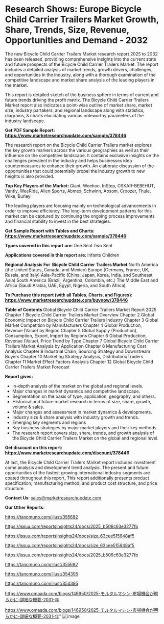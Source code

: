 # Research Shows: Europe Bicycle Child Carrier Trailers Market Growth, Share, Trends, Size, Revenue, Opportunities and Demand - 2032

The new Bicycle Child Carrier Trailers Market research report 2025 to 2032 has been released, providing comprehensive insights into the current state and future prospects of the Bicycle Child Carrier Trailers Market. The report includes a detailed analysis of market trends, growth drivers, challenges, and opportunities in the industry, along with a thorough examination of the competitive landscape and market share analysis of the leading players in the market.

This report is detailed sketch of the business sphere in terms of current and future trends driving the profit matrix. The Bicycle Child Carrier Trailers Market report also indicates a point-wise outline of market share, market size, industry partakers, and regional landscape along with statistics, diagrams, &amp; charts elucidating various noteworthy parameters of the industry landscape.

<strong><b>Get PDF Sample Report: <a href=https://www.marketresearchupdate.com/sample/378446>https://www.marketresearchupdate.com/sample/378446</a></b></strong>

The research report on the Bicycle Child Carrier Trailers market explores the key growth markers across the various geographies as well as their influence on the competitive landscape. It contains exclusive insights on the challenges prevalent in the industry and helps businesses idea countermeasures to enhance their growth. An elaborate discussion of the opportunities that could potentially propel the industry growth to new heights is also provided.

<strong><b>Top Key Players of the Market:
</b></strong>Giant, Weehoo, InStep, OSKAR-BEBEHUT, Vantly, WeeRide, Allen Sports, Abmex, Schwinn, Aosom, Croozer, Thule, Wike, Burley<strong><b>
</b></strong>

The leading players are focusing mainly on technological advancements in order to improve efficiency. The long-term development patterns for this market can be captured by continuing the ongoing process improvements and financial stability to invest in the best strategies.

<strong><b>Get Sample Report with Tables and Charts: <a href=https://www.marketresearchupdate.com/sample/378446>https://www.marketresearchupdate.com/sample/378446</a></b></strong>

<strong><b>Types covered in this report are:
</b></strong>One Seat
Two Seat<strong><b>
</b></strong>

<strong><b>Applications covered in this report are:
</b></strong>Infants
Children<strong><b>
</b></strong>

<strong><b>Regional Analysis For  Bicycle Child Carrier Trailers Market</b></strong><strong><b>
</b></strong>North America (the United States, Canada, and Mexico)
Europe (Germany, France, UK, Russia, and Italy)
Asia-Pacific (China, Japan, Korea, India, and Southeast Asia)
South America (Brazil, Argentina, Colombia, etc.)
The Middle East and Africa (Saudi Arabia, UAE, Egypt, Nigeria, and South Africa)

<strong><b>To Purchase this report (with all Tables, Charts, and Figures): <a href=https://www.marketresearchupdate.com/buynow/378446>https://www.marketresearchupdate.com/buynow/378446</a></b></strong>

<strong><b>Table of Contents</b></strong><strong><b>
</b></strong>Global Bicycle Child Carrier Trailers Market Report 2025
Chapter 1 Bicycle Child Carrier Trailers Market Overview
Chapter 2 Global Economic Impact on Bicycle Child Carrier Trailers Industry
Chapter 3 Global Market Competition by Manufacturers
Chapter 4 Global Production, Revenue (Value) by Region
Chapter 5 Global Supply (Production), Consumption, Export, Import by Regions
Chapter 6 Global Production, Revenue (Value), Price Trend by Type
Chapter 7 Global Bicycle Child Carrier Trailers Market Analysis by Application
Chapter 8 Manufacturing Cost Analysis
Chapter 9 Industrial Chain, Sourcing Strategy and Downstream Buyers
Chapter 10 Marketing Strategy Analysis, Distributors/Traders
Chapter 11 Market Effect Factors Analysis
Chapter 12 Global Bicycle Child Carrier Trailers Market Forecast

<strong><b>Report gives:</b></strong>

- In-depth analysis of the market on the global and regional levels.
- Major changes in market dynamics and competitive landscape.
- Segmentation on the basis of type, application, geography, and others.
- Historical and future market research in terms of size, share, growth, volume &amp; sales.
- Major changes and assessment in market dynamics &amp; developments.
- Industry size &amp; share analysis with industry growth and trends.
- Emerging key segments and regions
- Key business strategies by major market players and their key methods.
- The research report covers size, share, trends, and growth analysis of the Bicycle Child Carrier Trailers Market on the global and regional level.

<strong><b>Get discount on this report: <a href=https://www.marketresearchupdate.com/discount/378446>https://www.marketresearchupdate.com/discount/378446</a></b></strong>

At last, the Bicycle Child Carrier Trailers Market report includes investment come analysis and development trend analysis. The present and future opportunities of the fastest growing international industry segments are coated throughout this report. This report additionally presents product specification, manufacturing method, and product cost structure, and price structure.

<strong><b>Contact Us:
</b></strong>sales@marketresearchupdate.com

<strong>Our Other Reports:</strong>

<a href=https://tanomuno.com/illust/355682>https://tanomuno.com/illust/355682</a>

<a href=https://issuu.com/reportsinsights24/docs/2025_b509c63e3277fb>https://issuu.com/reportsinsights24/docs/2025_b509c63e3277fb</a>

<a href=https://issuu.com/reportsinsights24/docs/size_63cee515648af5>https://issuu.com/reportsinsights24/docs/size_63cee515648af5</a>

<a href=https://issuu.com/reportsinsights24/docs/size_63cee515648af5>https://issuu.com/reportsinsights24/docs/size_63cee515648af5</a>

<a href=https://issuu.com/reportsinsights24/docs/2025_b509c63e3277fb>https://issuu.com/reportsinsights24/docs/2025_b509c63e3277fb</a>

<a href=https://tanomuno.com/illust/355682>https://tanomuno.com/illust/355682</a>

<a href=https://tanomuno.com/illust/354395>https://tanomuno.com/illust/354395</a>

<a href=https://tanomuno.com/illust/354395>https://tanomuno.com/illust/354395</a>

<a href=https://www.omaada.com/blogs/146950/2025-モルタルマシン-市場機会が明らかに-詳細な概要-2031-年>https://www.omaada.com/blogs/146950/2025-モルタルマシン-市場機会が明らかに-詳細な概要-2031-年</a>

<a href=https://www.omaada.com/blogs/146950/2025-モルタルマシン-市場機会が明らかに-詳細な概要-2031-年>https://www.omaada.com/blogs/146950/2025-モルタルマシン-市場機会が明らかに-詳細な概要-2031-年</a>"
![image](https://github.com/user-attachments/assets/ec849001-b261-4c53-a520-acad2a41f742)
